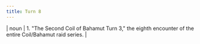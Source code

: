 ```yaml
---
title: Turn 8
---
```

| noun | 1.  	"The Second Coil of Bahamut Turn 3," the eighth encounter of the entire Coil/Bahamut raid series.	|